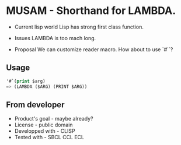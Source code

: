# MUSAM - Shorthand for LAMBDA.

* Current lisp world
Lisp has strong first class function.

* Issues
LAMBDA is too mach long.

* Proposal
We can customize reader macro.
How about to use `#\``?

## Usage
```lisp
'#`(print $arg)
=> (LAMBDA ($ARG) (PRINT $ARG))
```

## From developer

* Product's goal - maybe already?
* License - public domain
* Developped with - CLISP
* Tested with - SBCL CCL ECL

